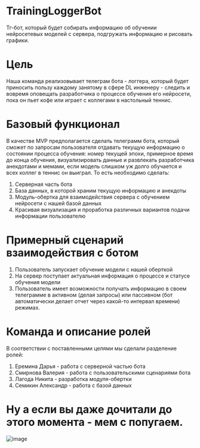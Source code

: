 # TrainingLoggerBot
Тг-бот, который будет собирать информацию об обучении нейросетевых моделей с сервера,  подгружать информацию и рисовать графики.

# Цель
Наша команда реализовывает телеграм бота - логгера, который будет приносить пользу каждому занятому в сфере DL инженеру - следить и вовремя оповещать разработчика о процессе обучения его нейросети, пока он пьет кофе или играет с коллегами в настольный теннис. 

# Базовый функционал
В качестве MVP предполагается сделать телеграмм бота, который сможет по запросам пользователя отдавать текущую информацию о состоянии процесса обучения: номер текущей эпохи, примерное время до конца обучения, визуализировать данные и развлекать разработчика анекдотами и мемами, если модель слишком уж долго обучается и всех коллег в теннис он выиграл. То есть необходимо сделать:
1) Серверная часть бота
2) База данных, в которой храним текущую информацию и анекдоты
3) Модуль-обертка для взаимодействия сервера с обучением нейросети с нашей базой данных
4) Красивая визуализация и проработка различных вариантов подачи информации пользователю

# Примерный сценарий взаимодействия с ботом
1) Пользователь запускает обучение модели с нашей оберткой
2) На сервер поступает актуальная информация о процессе и статусе обучения модели
3) Пользователь имеет возможности получать информацию в своем телеграмме в активном (делая запросы) или пассивном (бот автоматически делает отчет через какой-то интервал времени) режимах.

# Команда и описание ролей
В соответствии с поставленными целями мы сделали разделение ролей:
1) Еремина Дарья - работа с серверной частью бота
2) Смирнова Валерия - работа с пользовательскими сценариями бота
3) Лагода Никита - разработка модуля-обертки
4) Семикин Александр - работа с базой данных

# Ну а если вы даже дочитали до этого момента - мем с попугаем.
![image](https://github.com/DotOnionDM/TrainingLoggerBot/assets/145100837/2e351f14-f814-44a8-a7f0-1940ffd30aef)
